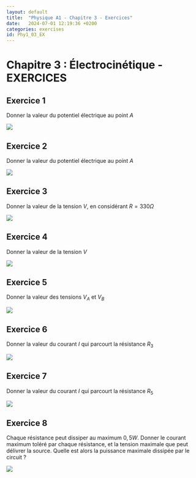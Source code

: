 ```yaml
---
layout: default
title:  "Physique A1 - Chapitre 3 - Exercices"
date:   2024-07-01 12:19:36 +0200
categories: exercises
id: Phy1_03_EX
---
```


# Chapitre 3 : Électrocinétique - EXERCICES

## Exercice 1

Donner la valeur du potentiel électrique au point $A$

![](.img/03_EX/Ex1_IMDEA.png)

## Exercice 2

Donner la valeur du potentiel électrique au point $A$

![](.img/03_EX/Ex2_IMDEA.png)

## Exercice 3

Donner la valeur de la tension $V$, en considérant $R = 330\Omega$

![](.img/03_EX/Ex3_IMDEA.png)

## Exercice 4

Donner la valeur de la tension $V$

![](.img/03_EX/Ex4_IMDEA.png)

## Exercice 5 

Donner la valeur des tensions $V_A$ et $V_B$

![](.img/03_EX/Ex5_IMDEA.png)

## Exercice 6

Donner la valeur du courant $I$ qui parcourt la résistance $R_3$

![](.img/03_EX/Ex6_IMDEA.png)

## Exercice 7

Donner la valeur du courant $I$ qui parcourt la résistance $R_5$

![](.img/03_EX/Ex7_IMDEA.png)

## Exercice 8

Chaque résistance peut dissiper au maximum $0,5 W$. Donner le courant maximum toléré par chaque résistance, et la tension maximale que peut délivrer la source. Quelle est alors la puissance maximale dissipée par le circuit ? 

![](.img/03_EX/Ex8_IMDEA.png)